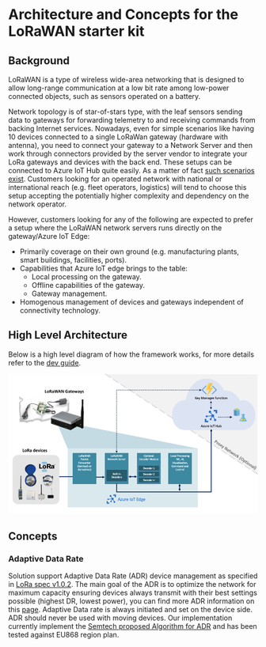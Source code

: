 # Architecture and Concepts for the LoRaWAN starter kit

## Background

LoRaWAN is a type of wireless wide-area networking that is designed to allow
long-range communication at a low bit rate among low-power connected objects,
such as sensors operated on a battery.

Network topology is of star-of-stars type, with the leaf sensors sending data to
gateways for forwarding telemetry to and receiving commands from backing
Internet services. Nowadays, even for simple scenarios like having 10 devices
connected to a single LoRaWan gateway (hardware with antenna), you need to
connect your gateway to a Network Server and then work through connectors
provided by the server vendor to integrate your LoRa gateways and devices with
the back end. These setups can be connected to Azure IoT Hub quite easily.
As a matter of fact [such scenarios exist](https://github.com/loriot/AzureSolutionTemplate).
Customers looking for an operated network with national or international reach
(e.g. fleet operators, logistics) will tend to choose this setup accepting the
potentially higher complexity and dependency on the network operator.

However, customers looking for any of the following are expected to prefer a
setup where the LoRaWAN network servers runs directly on the gateway/Azure IoT Edge:

- Primarily coverage on their own ground (e.g. manufacturing plants,
smart buildings, facilities, ports).
- Capabilities that Azure IoT edge brings to the table:
  - Local processing on the gateway.
  - Offline capabilities of the gateway.
  - Gateway management.
- Homogenous management of devices and gateways independent of connectivity technology.

## High Level Architecture

Below is a high level diagram of how the framework works, for more details refer
to the [dev guide](devguide.md).

![Architecture](/Docs/Pictures/EdgeArchitecture.png)

## Concepts

### Adaptive Data Rate

Solution support Adaptive Data Rate (ADR) device management as specified in
[LoRa spec v1.0.2](https://lora-alliance.org/resource-hub/lorawantm-specification-v102).
The main goal of the ADR is to optimize the network for maximum capacity ensuring
devices always transmit with their best settings possible (highest DR, lowest power),
you can find more ADR information on this [page](https://www.sghoslya.com/p/how-does-lorawan-nodes-changes-their.html).
Adaptive Data rate is always initiated and set on the device side. ADR should
never be used with moving devices. Our implementation currently implement the
[Semtech proposed Algorithm for ADR](https://www.thethingsnetwork.org/forum/uploads/default/original/2X/7/7480e044aa93a54a910dab8ef0adfb5f515d14a1.pdf)
and has been tested against EU868 region plan.
